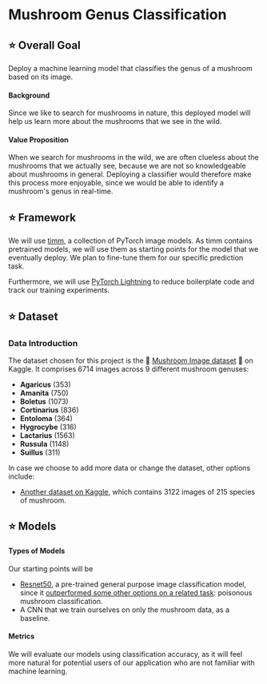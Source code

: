 # Mushroom Genus Classification

## :star: Overall Goal
Deploy a machine learning model that classifies the genus of a mushroom based on its image.

#### Background

Since we like to search for mushrooms in nature, this deployed model will help us learn more about the mushrooms that we see in the wild.

#### Value Proposition

When we search for mushrooms in the wild, we are often clueless about the mushrooms that we actually see, because we are not so knowledgeable about mushrooms in general. Deploying a classifier would therefore make this process more enjoyable, since we would be able to identify a mushroom's genus in real-time.

## :star: Framework
We will use [timm](https://huggingface.co/docs/timm/index), a collection of PyTorch image models. As timm contains pretrained models, we will use them as starting points for the model that we eventually deploy. We plan to fine-tune them for our specific prediction task.

Furthermore, we will use [PyTorch Lightning](https://github.com/Lightning-AI/pytorch-lightning) to reduce boilerplate code and track our training experiments.

## :star: Dataset
### Data Introduction
The dataset chosen for this project is the :mushroom: [Mushroom Image dataset](https://www.kaggle.com/datasets/maysee/mushrooms-classification-common-genuss-images) :mushroom: on Kaggle. It comprises 6714 images across 9 different mushroom genuses:
- **Agaricus** (353)
- **Amanita** (750)
- **Boletus** (1073)
- **Cortinarius** (836)
- **Entoloma** (364)
- **Hygrocybe** (316)
- **Lactarius** (1563)
- **Russula** (1148)
- **Suillus** (311)

In case we choose to add more data or change the dataset, other options include:
- [Another dataset on Kaggle](https://www.kaggle.com/datasets/daniilonishchenko/mushrooms-images-classification-215), which contains 3122 images of 215 species of mushroom.

## :star: Models

#### Types of Models

Our starting points will be
- [Resnet50](https://huggingface.co/timm/resnet50.a1_in1k), a pre-trained general purpose image classification model, since it [outperformed some other options on a related task](https://arxiv.org/pdf/2210.10351): poisonous mushroom classification.
- A CNN that we train ourselves on only the mushroom data, as a baseline.

#### Metrics

We will evaluate our models using classification accuracy, as it will feel more natural for potential users of our application who are not familiar with machine learning.
